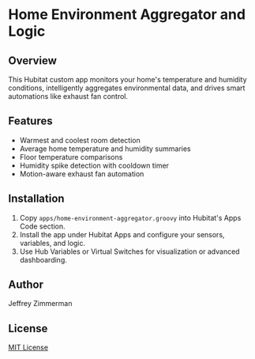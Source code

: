# Home Environment Aggregator and Logic

## Overview
This Hubitat custom app monitors your home's temperature and humidity conditions, intelligently aggregates environmental data, and drives smart automations like exhaust fan control.

## Features
- Warmest and coolest room detection
- Average home temperature and humidity summaries
- Floor temperature comparisons
- Humidity spike detection with cooldown timer
- Motion-aware exhaust fan automation

## Installation
1. Copy `apps/home-environment-aggregator.groovy` into Hubitat's Apps Code section.
2. Install the app under Hubitat Apps and configure your sensors, variables, and logic.
3. Use Hub Variables or Virtual Switches for visualization or advanced dashboarding.

## Author
Jeffrey Zimmerman

## License
[MIT License](LICENSE)
